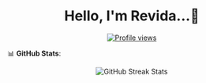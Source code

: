 <h1 align="center">Hello, I'm Revida...👋</h1>

<p align="center">
  <a href="https://github.com/revida"><img src="https://komarev.com/ghpvc/?username=revida&style=for-the-badge" alt="Profile views"/></a>
</p>

📊 **GitHub Stats**:
<p align="center">
  <img src="https://github-readme-streak-stats.herokuapp.com/?user=revida&theme=algolia" alt="GitHub Streak Stats"/>
</p>
